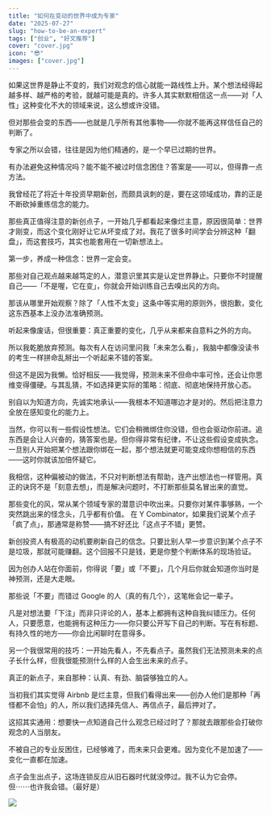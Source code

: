 ```yaml
---
title: "如何在变动的世界中成为专家"
date: "2025-07-27"
slug: "how-to-be-an-expert"
tags: ["创业", "好文推荐"]
cover: "cover.jpg"
icon: "😎"
images: ["cover.jpg"]
---
```

如果这世界是静止不变的，我们对观念的信心就能一路线性上升。某个想法经得起越多样、越严格的考验，就越可能是真的。许多人其实默默相信这一点——对「人性」这种变化不大的领域来说，这么想或许没错。



但对那些会变的东西——也就是几乎所有其他事物——你就不能再这样信任自己的判断了。



专家之所以会错，往往是因为他们精通的，是一个早已过期的世界。



有办法避免这种情况吗？能不能不被过时信念困住？答案是——可以，但得靠一点方法。



我曾经花了将近十年投资早期新创，而颇具讽刺的是，要在这领域成功，靠的正是不断砍掉重练信念的能力。



那些真正值得注意的新创点子，一开始几乎都看起来像烂主意，原因很简单：世界才刚变，而这个变化刚好让它从坏变成了对。我花了很多时间学会分辨这种「翻盘」，而这套技巧，其实也能套用在一切新想法上。



第一步，养成一种信念：世界一定会变。



那些对自己观点越来越笃定的人，潜意识里其实是认定世界静止。只要你不时提醒自己——「不是喔，它在变」，你就会开始训练自己去嗅出风的方向。



那该从哪里开始观察？除了「人性不太变」这条中等实用的原则外，很抱歉，变化这东西基本上没办法准确预测。



听起来像废话，但很重要：真正重要的变化，几乎从来都来自意料之外的方向。



所以我乾脆放弃预测。每次有人在访问里问我「未来怎么看」，我脑中都像没读书的考生一样拼命乱掰出一个听起来不错的答案。



但这不是因为我懒。恰好相反——我觉得，预测未来不但命中率可怜，还会让你思维变得僵硬。与其乱猜，不如选择更实际的策略：彻底、彻底地保持开放心态。



别自以为知道方向，先诚实地承认——我根本不知道哪边才是对的。然后把注意力全放在感知变化的能力上。



当然，你可以有一些假设性想法。它们会稍微绑住你没错，但也会驱动你前进。追东西是会让人兴奋的，猜答案也是。但你得非常有纪律，不让这些假设变成执念。
一旦别人开始把某个想法跟你绑在一起，那个想法就更可能变成你想相信的东西——这时你就该加倍怀疑它。



我相信，这种偏被动的做法，不只对判断想法有帮助，连产出想法也一样管用。真正的诀窍不是「刻意去想」，而是解决问题时，不打断那些莫名冒出来的直觉。



那些变化的风，常从某个领域专家的潜意识中吹出来。只要你对某件事够熟，一个突然跳出来的怪念头，几乎都有价值。
在 Y Combinator，如果我们说某个点子「疯了点」，那通常是称赞——搞不好还比「这点子不错」更赞。



新创投资人有极高的动机要刷新自己的信念。只要比别人早一步意识到某个点子不是垃圾，那就可能赚翻。这个回报不只是钱，更是你整个判断体系的现场验证。



因为创办人站在你面前，你得说「要」或「不要」，几个月后你就会知道你当时是神预测，还是大走眼。



那些说「不要」而错过 Google 的人（真的有几个），这笔帐会记一辈子。



凡是对想法要「下注」而非只评论的人，基本上都拥有这种自我纠错压力。任何人，只要愿意，也能拥有这种压力——你只要公开写下自己的判断。写在有标题、有持久性的地方——你会比闲聊时在意得多。



另一个我很常用的技巧：一开始先看人，不先看点子。虽然我们无法预测未来的点子长什么样，但我很能预测什么样的人会生出未来的点子。



真正的新点子，来自那种：认真、有劲、脑袋够独立的人。



当初我们其实觉得 Airbnb 是烂主意，但我们看得出来——创办人他们是那种「再怪都不会怕」的人，所以我们选择先信人、再信点子，最后押对了。



这招其实通用：想要快一点知道自己什么观念已经过时了？那就去跟那些会打破你观念的人当朋友。



不被自己的专业反困住，已经够难了，而未来只会更难。因为变化不是加速了——变化一直都在加速。



点子会生出点子，这场连锁反应从旧石器时代就没停过。我不认为它会停。
但⋯⋯也许我会错。（最好是）




![](https://prod-files-secure.s3.us-west-2.amazonaws.com/112d0858-5090-4d34-a606-b75eb8d65fd2/46476355-9cf3-4e99-9b7a-3531bc426380/1000202064.png?X-Amz-Algorithm=AWS4-HMAC-SHA256&X-Amz-Content-Sha256=UNSIGNED-PAYLOAD&X-Amz-Credential=ASIAZI2LB466RN3DBICZ%2F20250929%2Fus-west-2%2Fs3%2Faws4_request&X-Amz-Date=20250929T153240Z&X-Amz-Expires=3600&X-Amz-Security-Token=IQoJb3JpZ2luX2VjEE8aCXVzLXdlc3QtMiJIMEYCIQC2o9Wyz5bM%2FlBpoW%2Bp87mW9oB8yz3HY23BJt%2Fb%2FV%2FC1AIhAMRQ%2FiQeLlpQ6X2XTuPT2CtsB1p3CsUexqAyGwvgs4D3KogECNj%2F%2F%2F%2F%2F%2F%2F%2F%2F%2FwEQABoMNjM3NDIzMTgzODA1IgxLxi%2FXYM7%2FN4lxDbIq3AOS3tMMpbhSbAoCp2XyGcsn9IVhc3uW7XyAzAK1qbvauSd%2FWpw8MsFAalpB8uvLp5B1A7JDBHajGv%2FKeSjQASjU8HPhDOc2kaDopTMYfYsHX1zgGVjw5w%2BcuqGIFPV6zpGOrzVy0tOtbniy6CjSN8IIlCWZAY5K3z36t6ajsEC17Xn8YeRLrrH4AREDG%2FnFuZft8bZg9a%2FcN1qm5AuB8ke1ulzeRb6NNffGkiWJz3diH1H6xX6S%2BBwqXJ7fCuMwg5bNXHltE4y1rnqku7zcgMa%2BkEarMd6cD%2F781%2F8tA2MO9BpnnI%2BLIQ4IXznW4px0kKxCqYiJ2Vg2rSYe2hkdkx5wdE%2FYEGnsfWxYUbG2FEhR%2BQUulVEfgAU%2B%2F2BDiCUYL3fr4Yqg4w1vrjgZw0iSoOvewPyM6zuGMEH1F4O%2BT7h%2FEZfVbSVsPZhnUoSlo4AKYzInNN6r4OgA%2FksJW713za3sIgw4kI6%2FB3Z%2BmukAvVgjq1iRMgN2MOcg%2B2BQnsgrQ4%2FQpCkDATmRy%2FPNYJJpvG0HeXJWTH%2FsAU%2FNEjNY6EOFMHHrFJECnXnVJ1%2FFQzR7XzKpKI%2BfqS1her4%2BMmX4EIgpjGCFlcMzgOGOnU9Dw1%2F4hvMyL2KNnBxy64Kv4zCKsurGBjqkAeVMmz4u5rvYcf%2F2RzSLL4s5TkZt9kspPgYhi7XxtSrM6ZLC2oHrmPr9LtyS9Roj5zvQCrceYQo17N7tSEJO%2F%2FDXDv7Tu2eQIBGsmT0kqvB8TlVoY4pKZ4eG1DsjMeZj3ebr64%2BZToaN1qV6m3UnezHKNyv%2Fo4qNi7TsqFMRMjzEMu7OBxAecyE2HhX5VJwxoCnFv%2Btwr8hktGWsdU5f8uoKg2PD&X-Amz-Signature=32813f3d83c219052534dfd56e698eaca26934dc489ac55092779881162d3faa&X-Amz-SignedHeaders=host&x-amz-checksum-mode=ENABLED&x-id=GetObject)

